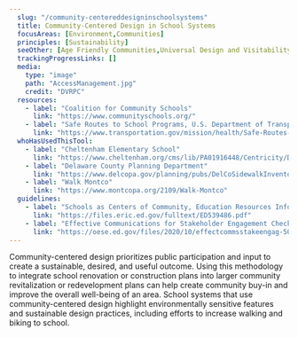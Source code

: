 ```yaml
---
  slug: "/community-centereddesigninschoolsystems"
  title: Community-Centered Design in School Systems
  focusAreas: [Environment,Communities]
  principles: [Sustainability]
  seeOther: [Age Friendly Communities,Universal Design and Visitability]
  trackingProgressLinks: []
  media: 
    type: "image"
    path: "AccessManagement.jpg"
    credit: "DVRPC"
  resources: 
    - label: "Coalition for Community Schools"
      link: "https://www.communityschools.org/"
    - label: "Safe Routes to School Programs, U.S. Department of Transportation"
      link: "https://www.transportation.gov/mission/health/Safe-Routes-to-School-Programs"
  whoHasUsedThisTool: 
    - label: "Cheltenham Elementary School"
      link: "https://www.cheltenham.org/cms/lib/PA01916448/Centricity/Domain/11/ce_safe_routes.pdf"
    - label: "Delaware County Planning Department"
      link: "https://www.delcopa.gov/planning/pubs/DelCoSidewalkInventory.pdf"
    - label: "Walk Montco"
      link: "https://www.montcopa.org/2109/Walk-Montco"
  guidelines: 
    - label: "Schools as Centers of Community, Education Resources Information Center"
      link: "https://files.eric.ed.gov/fulltext/ED539486.pdf"
    - label: "Effective Communications for Stakeholder Engagement Checklist, State Support Network (2020)"
      link: "https://oese.ed.gov/files/2020/10/effectcommsstakeengag-508.pdf"
---
```


Community-centered design prioritizes public participation and input to create a sustainable, desired, and useful outcome. Using this methodology to integrate school renovation or construction plans into larger community revitalization or redevelopment plans can help create community buy-in and improve the overall well-being of an area. School systems that use community-centered design highlight environmentally sensitive features and sustainable design practices, including efforts to increase walking and biking to school.
